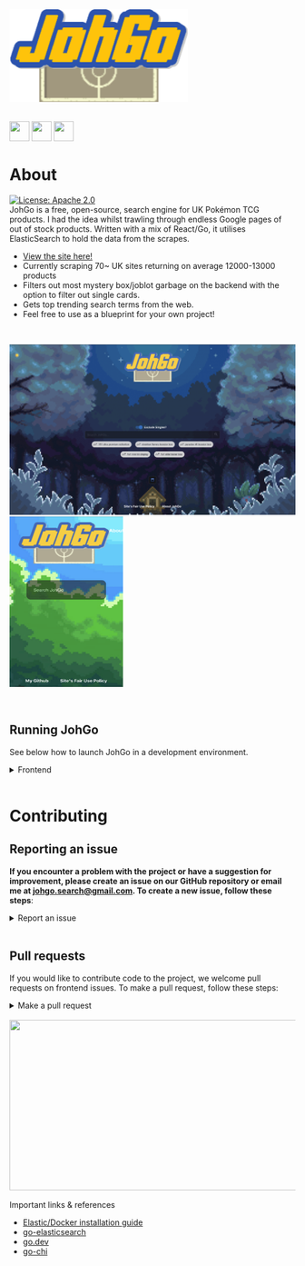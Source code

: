 <img src="frontend/src/images/johgoLogo.png">

<br/>

<br/>

<img src="https://cdn.jsdelivr.net/npm/programming-languages-logos/src/go/go.png" height="35" width="35">   <img src="https://upload.wikimedia.org/wikipedia/commons/a/a7/React-icon.svg" height="35" width="35">   <img src="https://cdn.iconscout.com/icon/free/png-256/elasticsearch-226094.png" height="35" width="35">

# About
[![License: Apache 2.0](https://img.shields.io/badge/License-Apache_2.0-yellow)](https://opensource.org/license/apache-2-0/) <br />
JohGo is a free, open-source, search engine for UK Pokémon TCG products. I had the idea whilst trawling through endless
Google pages of out of stock products. Written with a mix of React/Go, it utilises ElasticSearch to hold the data from
the scrapes.

- [View the site here!](https://johgo.xyz)
- Currently scraping 70~ UK sites returning on average 12000-13000 products
- Filters out most mystery box/joblot garbage on the backend with the option to filter out single cards.
- Gets top trending search terms from the web.
- Feel free to use as a blueprint for your own project!
 
 
<br/>

<img src="frontend/src/images/home_screenshot.png" height="300" width="600"><img src="frontend/src/images/phone_screenshot.jpg" height="300" width="200">

<br/>

## Running JohGo 
See below how to launch JohGo in a development environment.
<br />
<details>
  <summary>Frontend</summary>
  
  1. Clone repo
  2. Configure Npm
     * [Install NPM (If not already done)](https://docs.npmjs.com/downloading-and-installing-node-js-and-npm)
     * `npm install` - Install packages for JohGo
     * `npm start` - Run JohGo in development mode
</details>
<br/>

# Contributing

## Reporting an issue
**If you encounter a problem with the project or have a suggestion for improvement, please create an issue on our GitHub repository or email me at johgo.search@gmail.com. To create a new issue, follow these steps**:

<details>
  <summary>Report an issue</summary>
  
1. Go to the Issues section of the repository.
2. Click the "New Issue" button.
3. Give your issue a descriptive title and **provide as much detail as possible in the description**.
4. If possible, include steps to reproduce the issue or a sample code snippet.
5. Add any relevant labels and/or assignees.
Click "Submit new issue".
</details>

<br/>

## Pull requests

If you would like to contribute code to the project, we welcome pull requests on frontend issues. To make a pull request, follow these steps:

<details>
  <summary>Make a pull request</summary>
  
1. Fork the repository.
2. Clone your forked repository to your local machine.
3. Create a new branch for your changes.
4. Make your changes and commit them with a descriptive message.
5. Push your changes to your forked repository.
6. Create a pull request on our repository.
7. Provide a descriptive title and detail what changes you made.
8. **Be sure to reference the issue number in order to have the PR accepted**.
9. Wait for the project maintainers to review your pull request.
</details>

<br/>

<img src="frontend/src/images/search_screenshot.png" height="300" width="600">

<br/>

Important links & references

- [Elastic/Docker installation guide](https://www.elastic.co/guide/en/elasticsearch/reference/current/docker.html)
- [go-elasticsearch](https://github.com/elastic/go-elasticsearch/)
- [go.dev](https://go.dev/)
- [go-chi](https://github.com/go-chi/chi)